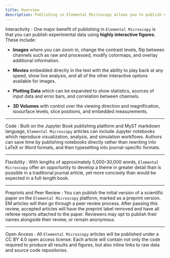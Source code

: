 ```yaml
---
title: Overview
description: Publishing in Elemental Microscopy allows you to publish experimental data using highly interactive figures.
---
```


Interactivity
: One major benefit of publishing in `Elemental Microscopy` is that you can publish experimental data using **highly interactive figures**. These include:

- **Images** where you can zoom in, change the contrast levels, flip between channels such as raw and processed, modify colormaps, and overlay additional information.

- **Movies** embedded directly in the text with the ability to play back at any speed, show live analysis, and all of the other interactive options available for images.

- **Plotting Data** which can be expanded to show statistics, sources of input data and error bars, and correlation between channels.

- **3D Volumes** with control over the viewing direction and magnification, isosurface levels, slice positions, and embedded measurements.

---

Code
: Built on the Jupyter Book publishing platform and MyST markdown language, `Elemental Microscopy` articles can include Jupyter notebooks which reproduce visualization, analysis, and simulation workflows. Authors can save time by publishing notebooks directly rather than rewriting into LaTeX or Word formats, and then typesetting into journal-specific formats.

---

Flexibility
: With lengths of approximately 5,000–30,000 words, `Elemental Microscopy` offer an opportunity to develop a theme in greater detail than is possible in a traditional journal article, yet more concisely than would be expected in a full-length book.

---

Preprints and Peer Review
: You can publish the initial version of a scientific paper on the `Elemental Microscopy` platform, marked as a preprint version. EM articles will then go through a peer review process. After passing this review, accepted articles will have the preprint label removed and have all referee reports attached to the paper. Reviewers may opt to publish their names alongside their review, or remain anonymous.

---

Open Access
: All `Elemental Microscopy` articles will be published under a CC BY 4.0 open access license. Each article will contain not only the code required to produce all results and figures, but also inline links to raw data and source code repositories.
